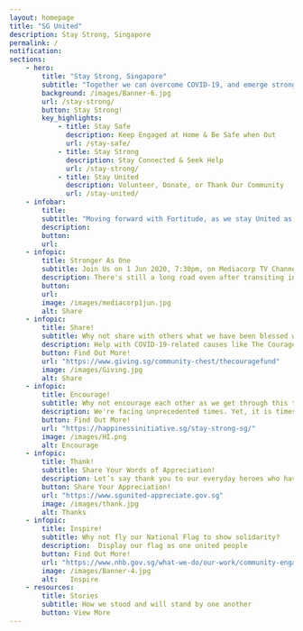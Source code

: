 ```yaml
---
layout: homepage
title: "SG United"
description: Stay Strong, Singapore
permalink: /
notification:
sections:
    - hero:
        title: "Stay Strong, Singapore"
        subtitle: "Together we can overcome COVID-19, and emerge stronger"
        background: /images/Banner-6.jpg
        url: /stay-strong/
        button: Stay Strong!
        key_highlights:
            - title: Stay Safe
              description: Keep Engaged at Home & Be Safe when Out
              url: /stay-safe/
            - title: Stay Strong
              description: Stay Connected & Seek Help
              url: /stay-strong/
            - title: Stay United
              description: Volunteer, Donate, or Thank Our Community
              url: /stay-united/                           
    - infobar:
        title:
        subtitle: "Moving forward with Fortitude, as we stay United as one people, remain Resilient in the face of adversity, and stand in Solidarity with one another. We will overcome. - DPM Heng Swee Keat, 26 May 2020 "
        description: 
        button:
        url:
    - infopic:
        title: Stronger As One
        subtitle: Join Us on 1 Jun 2020, 7:30pm, on Mediacorp TV Channels, meWATCH, Social Media and Gov.SG Facebook
        description: There's still a long road even after transiting into Phase 1 post-circuit breaker. Hear stories of how we've grown stronger as one as we ride through this crisis together. Sing along with Joanna Dong and the Singapore Symphony Choruses as they perform 'We Will Get There'.
        button: 
        url: 
        image: /images/mediacorp1jun.jpg
        alt: Share
    - infopic:
        title: Share!
        subtitle: Why not share with others what we have been blessed with?
        description: Help with COVID-19-related causes like The Courage Fund today.
        button: Find Out More!
        url: "https://www.giving.sg/community-chest/thecouragefund"
        image: /images/Giving.jpg
        alt: Share
    - infopic:
        title: Encourage!
        subtitle: Why not encourage each other as we get through this tough time?
        description: We're facing unprecedented times. Yet, it is times like this that the human spirit thrives. Join us by sharing stories and moments to encourage others through Happiness Initiative's campaign.
        button: Find Out More!
        url: "https://happinessinitiative.sg/stay-strong-sg/"
        image: /images/HI.png
        alt: Encourage
    - infopic:
        title: Thank!
        subtitle: Share Your Words of Appreciation!
        description: Let’s say thank you to our everyday heroes who have come forward to help Singapore fight COVID-19, including our frontline staff, essential workers and fellow Singaporeans in our community.
        button: Share Your Appreciation!
        url: "https://www.sgunited-appreciate.gov.sg"
        image: /images/thank.jpg
        alt: Thanks
    - infopic:
        title: Inspire!
        subtitle: Why not fly our National Flag to show solidarity?
        description:  Display our flag as one united people
        button: Find Out More!
        url: "https://www.nhb.gov.sg/what-we-do/our-work/community-engagement/education/resources/national-symbols/national-flag"
        image: /images/Banner-4.jpg
        alt:   Inspire
    - resources:
        title: Stories
        subtitle: How we stood and will stand by one another
        button: View More
--- 
```

